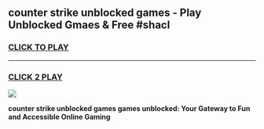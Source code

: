 
## counter strike unblocked games - Play Unblocked Gmaes & Free #shacl
<h3>
<a href="https://news.freeplayer.one?title=counter_strike_unblocked_games&ref=03M">CLICK TO PLAY</a></h3>
<hr>

<h3>
<a href="https://news.freeplayer.one?title=counter_strike_unblocked_games&ref=03M">CLICK 2 PLAY</a>
  
</h3>

<a href="https://news.freeplayer.one?title=counter_strike_unblocked_games&ref=03M"><img src="https://clearcache.store/games.png"></a>


**counter strike unblocked games games unblocked: Your Gateway to Fun and Accessible Online Gaming**
